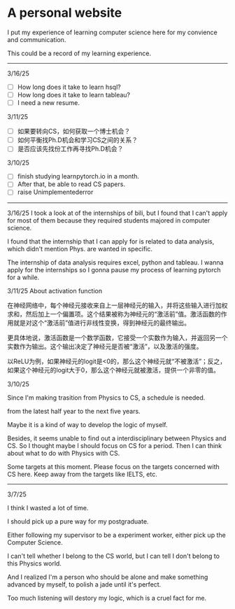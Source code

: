 # A personal website
I put my experience of learning computer science here for my convience and communication.

This could be a record of my learning experience.

---
3/16/25
- [ ] How long does it take to learn hsql?
- [ ] How long does it take to learn tableau?
- [ ] I need a new resume.

3/11/25

- [ ] 如果要转向CS，如何获取一个博士机会？
- [ ] 如何平衡找Ph.D机会和学习CS之间的关系？
- [ ] 是否应该先找份工作再寻找Ph.D机会？

3/10/25
- [ ] finish studying learnpytorch.io in a month.
- [ ] After that, be able to read CS papers.
- [ ] raise Unimplementederror

---
3/16/25
I took a look at of the internships of bili, but I found that I can't apply for most of them because they required students majored in computer science.

I found that the internship that I can apply for is related to data analysis, which didn't mention Phys. are wanted in specific.

The internship of data analysis requires excel, python and tableau. I wanna apply for the internships so I gonna pause my process of learning pytorch for a while.

3/11/25
About activation function

在神经网络中，每个神经元接收来自上一层神经元的输入，并将这些输入进行加权求和，然后加上一个偏置项。这个结果被称为神经元的“激活前”值。激活函数的作用就是对这个“激活前”值进行非线性变换，得到神经元的最终输出。

更具体地说，激活函数是一个数学函数，它接受一个实数作为输入，并返回另一个实数作为输出。这个输出决定了神经元是否被“激活”，以及激活的强度。

以ReLU为例，如果神经元的logit是<0的，那么这个神经元就“不被激活”；反之，如果这个神经元的logit大于0，那么这个神经元就被激活，提供一个非零的值。

3/10/25

Since I'm making trasition from Physics to CS, a schedule is needed.

from the latest half year to the next five years.

Maybe it is a kind of way to develop the logic of myself.

Besides, it seems unable to find out a interdisciplinary between Physics and CS. 
So I thought maybe I should focus on CS for a period.
Then I can think about what to do with Physics with CS.

Some targets at this moment. 
Please focus on the targets concerned with CS here.
Keep away from the targets like IELTS, etc.

---
3/7/25

I think I wasted a lot of time. 

I should pick up a pure way for my postgraduate.

Either following my supervisor to be a experiment worker, either pick up the Computer Science.

I can't tell whether I belong to the CS world, but I can tell I don't belong to this Physics world.

And I realized I'm a person who should be alone and make something advanced by myself, to polish a jade until it's perfect. 

Too much listening will destory my logic, which is a cruel fact for me.
